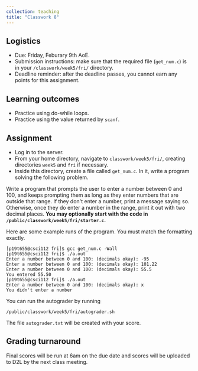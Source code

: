 ```yaml
---
collection: teaching
title: "Classwork 8"
---
```


## Logistics
* Due: Friday, Feburary 9th AoE.
* Submission instructions: make sure that the required file (`get_num.c`) is in your
	`/classwork/week5/fri/` directory.
* Deadline reminder: after the deadline passes, you cannot earn any points for
	this assignment.

## Learning outcomes
* Practice using do-while loops.
* Practice using the value returned by `scanf`.

## Assignment

* Log in to the server.
* From your home directory, navigate to `classwork/week5/fri/`, creating directories `week5` and `fri` if necessary.
* Inside this directory, create a file called `get_num.c`. In it, write a
	program solving the following problem.

Write a program that prompts the user to enter a number between 0 and 100, and
keeps prompting them as long as they enter numbers that are outside that range.
If they don't enter a number, print a message saying so. Otherwise, once they
do enter a number in the range, print it out with two decimal places. **You may
optionally start with the code in `/public/classwork/week5/fri/starter.c`.**

Here are some example runs of the program. You must match the formatting
exactly.

```
[p19t655@csci112 fri]$ gcc get_num.c -Wall
[p19t655@csci112 fri]$ ./a.out
Enter a number between 0 and 100: (decimals okay): -95
Enter a number between 0 and 100: (decimals okay): 101.22
Enter a number between 0 and 100: (decimals okay): 55.5
You entered 55.50
[p19t655@csci112 fri]$ ./a.out
Enter a number between 0 and 100: (decimals okay): x
You didn't enter a number
```

You can run the autograder by running
```
/public/classwork/week5/fri/autograder.sh
```

The file `autograder.txt` will be created with your score.

## Grading turnaround
Final scores will be run at 6am on the due date and scores will be
uploaded to D2L by the next class meeting.
